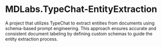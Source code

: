 # MDLabs.TypeChat-EntityExtraction
A project that utilizes TypeChat to extract entities from documents using schema-based prompt engineering. This approach ensures accurate and consistent document labeling by defining custom schemas to guide the entity extraction process.
